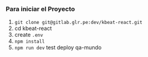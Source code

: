 ### Para iniciar el Proyecto
1. ``git clone git@gitlab.glr.pe:dev/kbeat-react.git``
2. cd kbeat-react
3. create `.env`
4. ``npm install``
5. ``npm run dev``
test deploy qa-mundo
